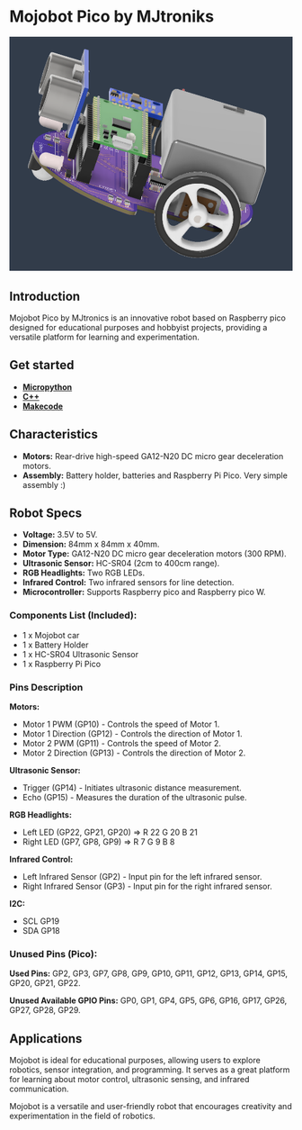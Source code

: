 # Mojobot Pico by MJtroniks
 ![alt text](https://github.com/mjtroniks/Mojobot/blob/4d80b0dbb44b8dbe23df34b33c5dae10a4e39261/MojobotPico/Micropython/Images/Assembly.PNG)
## Introduction

Mojobot Pico by MJtronics is an innovative robot based on Raspberry pico designed for educational purposes and hobbyist projects, providing a versatile platform for learning and experimentation. 

## Get started

- [**Micropython**](https://github.com/mjtroniks/Mojobot/wiki/MicroPython-Introduction-and-Blink-program) 
- [**C++**](https://github.com/mjtroniks/Mojobot/wiki/Arduino-IDE-Introduction-and-Blink-program)
- [**Makecode**](https://github.com/mjtroniks/Mojobot/wiki/MakeCode-Introduction-and-Blink)

## Characteristics

- **Motors:** Rear-drive high-speed GA12-N20 DC micro gear deceleration motors.
- **Assembly:** Battery holder, batteries and Raspberry Pi Pico. Very simple assembly :)

## Robot Specs

- **Voltage:** 3.5V to 5V.
- **Dimension:** 84mm x 84mm x 40mm.
- **Motor Type:** GA12-N20 DC micro gear deceleration motors (300 RPM).
- **Ultrasonic Sensor:** HC-SR04 (2cm to 400cm range).
- **RGB Headlights:** Two RGB LEDs.
- **Infrared Control:** Two infrared sensors for line detection.
- **Microcontroller:** Supports Raspberry pico and Raspberry pico W.


### Components List (Included):

- 1 x Mojobot car
- 1 x Battery Holder
- 1 x HC-SR04 Ultrasonic Sensor
- 1 x Raspberry Pi Pico

### Pins Description

**Motors:**

- Motor 1 PWM (GP10) - Controls the speed of Motor 1.
- Motor 1 Direction (GP12) - Controls the direction of Motor 1.
- Motor 2 PWM (GP11) - Controls the speed of Motor 2.
- Motor 2 Direction (GP13) - Controls the direction of Motor 2.

**Ultrasonic Sensor:**

- Trigger (GP14) - Initiates ultrasonic distance measurement.
- Echo (GP15) - Measures the duration of the ultrasonic pulse.

**RGB Headlights:**

- Left LED (GP22, GP21, GP20) => 
R 22
G 20
B 21
- Right LED (GP7, GP8, GP9) => 
R 7
G 9
B 8

**Infrared Control:**

- Left Infrared Sensor (GP2) - Input pin for the left infrared sensor.
- Right Infrared Sensor (GP3) - Input pin for the right infrared sensor.

**I2C:**

- SCL GP19
- SDA GP18

### Unused Pins (Pico):

**Used Pins:** GP2, GP3, GP7, GP8, GP9, GP10, GP11, GP12, GP13, GP14, GP15, GP20, GP21, GP22.

**Unused Available GPIO Pins:** GP0, GP1, GP4, GP5, GP6, GP16, GP17, GP26, GP27, GP28, GP29.

## Applications

Mojobot is ideal for educational purposes, allowing users to explore robotics, sensor integration, and programming. It serves as a great platform for learning about motor control, ultrasonic sensing, and infrared communication.

Mojobot is a versatile and user-friendly robot that encourages creativity and experimentation in the field of robotics.
